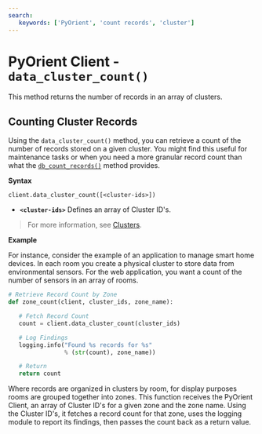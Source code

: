 ```yaml
---
search:
   keywords: ['PyOrient', 'count records', 'cluster']
---
```


# PyOrient Client - `data_cluster_count()`

This method returns the number of records in an array of clusters.

## Counting Cluster Records

Using the `data_cluster_count()` method, you can retrieve a count of the number of records stored on a given cluster.  You might find this useful for maintenance tasks or when you need a more granular record count than what the [`db_count_records()`](PyOrient-Client-DB-Count-Records.md) method provides.

**Syntax**

```
client.data_cluster_count([<cluster-ids>])
```

- **`<cluster-ids>`** Defines an array of Cluster ID's.

>For more information, see [Clusters](../gettingstarted/Tutorial-Clusters.md).

**Example**

For instance, consider the example of an application to manage smart home devices.  In each room you create a physical cluster to store data from environmental sensors.  For the web application, you want a count of the number of sensors in an array of rooms.  

```py
# Retrieve Record Count by Zone
def zone_count(client, cluster_ids, zone_name):

   # Fetch Record Count
   count = client.data_cluster_count(cluster_ids)

   # Log Findings
   logging.info("Found %s records for %s"
                % (str(count), zone_name))

   # Return
   return count
```

Where records are organized in clusters by room, for display purposes rooms are grouped together into zones.  This function receives the PyOrient Client, an array of Cluster ID's for a given zone and the zone name.  Using the Cluster ID's, it fetches a record count for that zone, uses the logging module to report its findings, then passes the count back as a return value.

